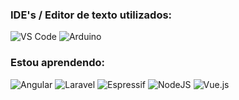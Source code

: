 

<h3>IDE's / Editor de texto utilizados:</h3>

![VS Code](https://img.shields.io/badge/Visual_Studio_Code-060909?style=for-the-badge&logo=visual%20studio%20code&logoColor=3572a5)
![Arduino](https://img.shields.io/badge/Arduino_IDE-060909?style=for-the-badge&logo=arduino&logoColor=3572a5)

<h3>Estou aprendendo:</h3>

![Angular](https://img.shields.io/badge/angular-060909.svg?style=for-the-badge&logo=angular&logoColor=d44726)
![Laravel](https://img.shields.io/badge/laravel-060909.svg?style=for-the-badge&logo=laravel&logoColor=d44726)
![Espressif](https://img.shields.io/badge/espressif-060909.svg?style=for-the-badge&logo=espressif&logoColor=d44726)
![NodeJS](https://img.shields.io/badge/node.js-060909?style=for-the-badge&logo=node.js&logoColor=41b883)
![Vue.js](https://img.shields.io/badge/vuejs-060909.svg?style=for-the-badge&logo=vuedotjs&logoColor=41b883)
